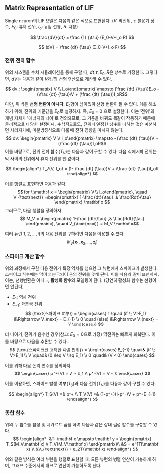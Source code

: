 ## Matrix Representation of LIF

Single neuron의 LIF 모델은 다음과 같은 식으로 표현된다.
($V$: 막전위, $\tau$: 불응기 상수, $E_0$: 휴지 전위, $I_o$: 유입 전류, $R$: 저항)

$$ \frac {dV}{dt} = \frac {1} {\tau} (E_0-V+I_o R) $$


$$ {dV} = \frac {dt} {\tau} (E_0-V+I_o R) $$


### 전위 전이 함수

위의 시스템을 수치 시뮬레이션을 통해 구할 때, $dt, \tau, E_0, R$은 상수로 가정한다. 그렇다면, $dV$는 다음과 같이 $V$와 $I$의 선형 연산으로 계산할 수 있다. 

$$ dv : \begin{pmatrix} V \\ I_o\end{pmatrix} \mapsto (\frac {dt} {\tau})E_o - (\frac {dt} {\tau})V + (\frac {dt} {\tau})I_oR$$

다만, 위 식은 **선형 변환이 아니다**. $E_0$항이 남아있어 선형 변환이 될 수 없다. 이를 해소하기 위해, 전위의 기준값을 $E_0$로 설정하자. 즉, $E_0 = 0$ 으로 설정한다. 이는 '전위'의 개념 자체가 '에너지의 차이'로 정의되므로, 그 기준을 바꿔도 똑같이 작동하기 때문에 물리적으로 타당한 설정이다. 수학적으로도, 전위에 일정한 상수를 더하는 것은 미분하면 사라지기에, 미분방정식으로 다룰 때 전혀 영향을 미치지 않는다.
$$ dv: \begin{pmatrix} V \\ I_o\end{pmatrix} \mapsto - (\frac {dt} {\tau})V + (\frac {dt} {\tau})I_oR$$
이를 바탕으로, 전위 전이 함수($T_V$)는 다음과 같이 구할 수 있다. 다음 식에서의 전위는 막 사이의 전위에서 휴지 전위를 뺀 값이다.

$$
\begin{align*}
T_V(V, I_o) =  (1- \frac {dt} {\tau})V + (\frac {dt} {\tau})I_oR
\end{align*}
$$

이를 행렬로 표현하면 다음과 같다.
$$
for \;\mathbf x = \begin{pmatrix} V \\ I_o\end{pmatrix}, \quad V_{\text{next}} =\begin{pmatrix}  1-\frac {dt}{\tau} ,& \frac{Rdt}{\tau} \end{pmatrix} \mathbf x
$$
그러므로, 다음 행렬을 정의하자
$$ M_V = \begin{pmatrix}  1-\frac {dt}{\tau} ,& \frac{Rdt}{\tau} \end{pmatrix}, \quad V_{\text{next}} = M_V \mathbf x$$

여러 뉴런($1, 2, \dots, i$)의 다음 전위를 구하려면 다음을 이용할 수 있다.
$$
M_V[\mathbf x_1, \mathbf x_2, \dots, \mathbf x_i]
$$

### 스파이크 계산 함수
위의 과정에서 구한 다음 전위가 특정 역치를 넘으면 그 뉴런에서 스파이크가 발생한다. 스파이크 직후에는 막이 과분극되어 음의 전위를 갖게 된다. 이를 다음과 같이 표현하자. 이는, 선형변환은 아니나, **활성화 함수**의 모델링이 된다. (당연히 활성화 함수는 선형이면 안된다)
- $E_1$: 역치 전위
- $E_{-1}$: 과분극 전위
$$
(\text{스파이크 여부}) = \begin{cases} 1 \quad (if \; V>E_1) &\Rightarrow V_{next} = E_{-1} \\ 0 \quad (else) &\Rightarrow V_{next} = V   \end{cases}
$$

더 나아가, 전위가 음수인 경우(참고: $E_0 = 0$으로 가정) 막전위는 빠르게 회복된다. 이를 바탕으로 다음을 추론할 수 있다.
$$
(\text{스파이크만 고려한 다음 전위}) = \begin{cases} E_{-1} \quad& (if \; V>E_1) \\ V \quad& (0 \leq V \leq E_1)  \\ 0 \quad& (V < 0) \end{cases} 
$$

이를 위해 다음 논리 변수를 정의하자.
$$
\begin{cases} p^+(V) = V > E_1 \\ p^-(V) = V < 0  \end{cases}
$$

이를 이용하면, 스파이크 발생 여부($T_S$)와 다음 전위($T_V$)를 다음과 같이 구할 수 있다.

$$
\begin{align*}
T_S(V) =& p^+ \\ 
T_V(V) =& (1-p^+)(1-p^-)V + p^+E_{-1}
\end{align*}
$$


### 종합 함수
위의 두 함수를 합성 및 데카르트 곱을 하여 다음과 같은 상태 결정 함수를 구성할 수 있다.
$$
\begin{align*}
&T: \mathbf x \mapsto \mathbf y = \begin{pmatrix} T_S(M_V\mathbf x) \\ T_V(M_V\mathbf x) \end{pmatrix}\\
&S = e^1T(\mathbf x) \\
&V_{\text{next}} = e_2T(\mathbf x) 
\end{align*}
$$

위와 같은 방식은 여러 뉴런을 행렬로 표현할 때, 모든 뉴런의 병렬 연산이 가능하게 하며, 그래프 수준에서의 매크로 연산이 가능하도록 한다.